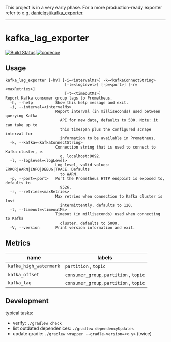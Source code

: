 This project is in a very early phase.
For a more production-ready exporter refer to e.g. [danielqsj/kafka_exporter](https://github.com/danielqsj/kafka_exporter).

---

# kafka_lag_exporter

[![Build Status](https://travis-ci.org/mbode/kafka_lag_exporter.svg?branch=master)](https://travis-ci.org/mbode/kafka_lag_exporter)
[![codecov](https://codecov.io/gh/mbode/kafka_lag_exporter/branch/master/graph/badge.svg)](https://codecov.io/gh/mbode/kafka_lag_exporter)

## Usage
```
kafka_lag_exporter [-hV] [-i=<intervalMs>] -k=<kafkaConnectString>
                          [-l=<logLevel>] [-p=<port>] [-r=<maxRetries>]
                          [-t=<timeoutMs>]
Report Kafka consumer group lags to Prometheus.
  -h, --help          Show this help message and exit.
  -i, --interval=<intervalMs>
                      Report interval (in milliseconds) used between querying Kafka
                        API for new data, defaults to 500. Note: it can take up to
                        this timespan plus the configured scrape interval for
                        information to be available in Prometheus.
  -k, --kafka=<kafkaConnectString>
                      Connection string that is used to connect to Kafka cluster, e.
                        g. localhost:9092.
  -l, --loglevel=<logLevel>
                      Log level, valid values: ERROR|WARN|INFO|DEBUG|TRACE. Defaults
                        to WARN.
  -p, --port=<port>   Port the Prometheus HTTP endpoint is exposed to, defaults to
                        9526.
  -r, --retries=<maxRetries>
                      Max retries when connection to Kafka cluster is lost
                        intermittently, defaults to 120.
  -t, --timeout=<timeoutMs>
                      Timeout (in milliseconds) used when connecting to Kafka
                        cluster, defaults to 5000.
  -V, --version       Print version information and exit.
```

## Metrics

| name                   | labels |
| ---------------------- | --------------------------------------- |
| `kafka_high_watermark` | `partition` , `topic`                   |
| `kafka_offset`         | `consumer_group`, `partition` , `topic` |
| `kafka_lag`            | `consumer_group`, `partition` , `topic` |

## Development
typical tasks:
- verify: `./gradlew check`
- list outdated dependenices: `./gradlew dependencyUpdates`
- update gradle: `./gradlew wrapper --gradle-version=<x.y>` (twice)
